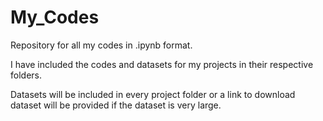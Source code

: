 # My_Codes

Repository for all my codes in .ipynb format.

I have included the codes and datasets for my projects in their respective folders.

Datasets will be included in every project folder or a link to download dataset will be provided if the dataset is very large.
